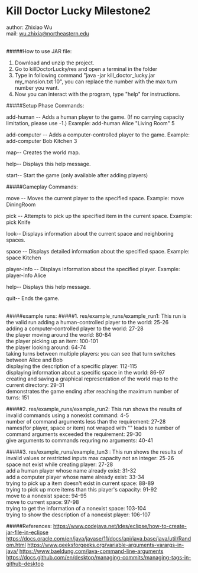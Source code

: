 # Kill Doctor Lucky Milestone2

author: Zhixiao Wu<br>
mail: wu.zhixia@northeastern.edu<br><br>

#####How to use JAR file:
1. Download and unzip the project.<br>
2. Go to killDoctorLucky/res and open a terminal in the folder<br>
3. Type in following command "java -jar kill_doctor_lucky.jar my_mansion.txt 10", you can replace the number with the max turn number you want.<br>
4. Now you can interact with the program, type "help" for instructions.<br>

#####Setup Phase Commands:

  add-human <player-name> <starting-space> <item-carrying-capacity>--
    Adds a human player to the game. 
    (If no carrying capacity limitation, please use -1.)
    Example: add-human Alice "Living Room" 5

  add-computer <player-name> <starting-space> <item-carrying-capacity>--
    Adds a computer-controlled player to the game.
    Example: add-computer Bob Kitchen 3

  map--
    Creates the world map.

  help--
    Displays this help message.

  start--
    Start the game (only available after adding players)<br>
    
#####Gameplay Commands:

  move <space-name>--
    Moves the current player to the specified space.
    Example: move DiningRoom

  pick <item-name>--
    Attempts to pick up the specified item in the current space.
    Example: pick Knife

  look--
    Displays information about the current space and neighboring spaces.

  space <space-name>--
    Displays detailed information about the specified space.
    Example: space Kitchen

  player-info <player-name>--
    Displays information about the specified player.
    Example: player-info Alice

  help--
    Displays this help message.

  quit--
    Ends the game.
<br><br>


#####example runs:
#####1. res/example_runs/example_run1: This run is the valid run
adding a human-controlled player to the world: 25-26 <br>
adding a computer-controlled player to the world: 27-28 <br>
the player moving around the world: 80-84<br>
the player picking up an item: 100-101 <br>
the player looking around: 64-74<br>
taking turns between multiple players: you can see that turn switches between Alice and Bob<br>
displaying the description of a specific player: 112-115<br>
displaying information about a specific space in the world: 86-97<br>
creating and saving a graphical representation of the world map to the current directory: 29-31<br>
demonstrates the game ending after reaching the maximum number of turns: 151<br>

#####2. res/example_runs/example_run2: This run shows the results of invalid commands
using a nonexist command: 4-5<br>
number of command arguments less than the requirement: 27-28<br>
names(for player, space or item) not wraped with "" leads to number of command arguments exceeded the requirement: 29-30<br>
give arguments to commands requring no arguments: 40-41<br>


#####3. res/example_runs/example_tun3 : This run shows the results of invalid values or restricted inputs
max capacity not an integer: 25-26<br>
space not exist while creating player: 27-28<br>
add a human player whose name already exist: 31-32<br>
add a computer player whose name already exist: 33-34<br>
trying to pick up a item doesn't exist in current space: 88-89<br>
trying to pick up more items than this player's capacity: 91-92<br>
move to a nonexist space: 94-95<br>
move to current space: 97-98<br>
trying to get the information of a nonexist space: 103-104<br>
trying to show the description of a nonexist player: 106-107<br>

#####References:
https://www.codejava.net/ides/eclipse/how-to-create-jar-file-in-eclipse
https://docs.oracle.com/en/java/javase/11/docs/api/java.base/java/util/Random.html
https://www.geeksforgeeks.org/variable-arguments-varargs-in-java/
https://www.baeldung.com/java-command-line-arguments
https://docs.github.com/en/desktop/managing-commits/managing-tags-in-github-desktop